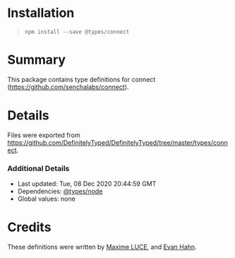 # Installation
> `npm install --save @types/connect`

# Summary
This package contains type definitions for connect (https://github.com/senchalabs/connect).

# Details
Files were exported from https://github.com/DefinitelyTyped/DefinitelyTyped/tree/master/types/connect.

### Additional Details

* Last updated: Tue, 08 Dec 2020 20:44:59 GMT
* Dependencies: [@types/node](https://npmjs.com/package/@types/node)
* Global values: none

# Credits

These definitions were written by [Maxime LUCE](https://github.com/SomaticIT),
and [Evan Hahn](https://github.com/EvanHahn).
